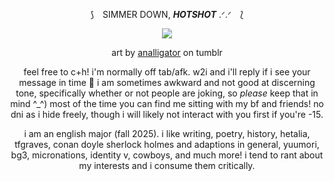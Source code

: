 <div align="center">

⟆ ⠀SIMMER DOWN, ***HOTSHOT*** .ᐟ.ᐟ ⠀⟅

![](https://i.imgur.com/Rh5AoNO.png)

art by [analligator](https://www.tumblr.com/analligatorr/676908344693456896/happy-belated-birthday-sunshine) on tumblr


feel free to c+h! i'm normally off tab/afk. w2i and i'll reply if i see your message in time 🤍 i am sometimes awkward and not good at discerning tone, specifically whether or not people are joking, so *please* keep that in mind ^_^) most of the time you can find me sitting with my bf and friends! no dni as i hide freely, though i will likely not interact with you first if you're -15.

i am an english major (fall 2025). i like writing, poetry, history, hetalia, tfgraves, conan doyle sherlock holmes and adaptions in general, yuumori, bg3, micronations, identity v, cowboys, and much more! i tend to rant about my interests and i consume them critically.
